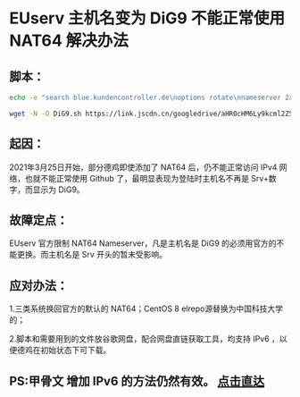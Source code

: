 # EUserv 主机名变为 DiG9 不能正常使用 NAT64 解决办法

## 脚本：

```bash
echo -e "search blue.kundencontroller.de\noptions rotate\nnameserver 2a02:180:6:5::1c\nnameserver 2a02:180:6:5::4\nnameserver 2a02:180:6:5::1e\nnameserver 2a02:180:6:5::1d" > /etc/resolv.conf
```
```bash
wget -N -O DiG9.sh https://link.jscdn.cn/googledrive/aHR0cHM6Ly9kcml2ZS5nb29nbGUuY29tL2ZpbGUvZC8xRm85TlZLZHBNNnU4Y1E4S1lIa2FuTTV2dFRjemY2eTYvdmlldz91c3A9c2hhcmluZw== && chmod +x DiG9.sh && ./DiG9.sh
```

## 起因：
   2021年3月25日开始，部分德鸡即使添加了 NAT64 后，仍不能正常访问 IPv4 网络，也就不能正常使用 Github 了，最明显表现为登陆时主机名不再是 Srv+数字，而显示为 DiG9。

## 故障定点：
    
   EUserv 官方限制 NAT64 Nameserver，凡是主机名是 DiG9 的必须用官方的不能更换。而主机名是 Srv 开头的暂未受影响。

## 应对办法： 

   1.三类系统换回官方的默认的 NAT64；CentOS 8 elrepo源替换为中国科技大学的；

   2.脚本和需要用到的文件放谷歌网盘，配合网盘直链获取工具，均支持 IPv6 ，以便德鸡在初始状态下可下载。


## PS:甲骨文 增加 IPv6 的方法仍然有效。 [点击直达](https://github.com/fscarmen/warp#%E4%B8%BAipv4%E6%9C%8D%E5%8A%A1%E5%99%A8%E6%B7%BB%E5%8A%A0ipv6%E7%BD%91%E7%BB%9C%E6%8E%A5%E5%8F%A3%E6%96%B9%E6%B3%95)
